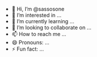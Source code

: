 - 👋 Hi, I’m @sassosone
- 👀 I’m interested in ...
- 🌱 I’m currently learning ...
- 💞️ I’m looking to collaborate on ...
- 📫 How to reach me ...
- 😄 Pronouns: ...
- ⚡ Fun fact: ...

<!---
sassosone/sassosone is a ✨ special ✨ repository because its `README.md` (this file) appears on your GitHub profile.
You can click the Preview link to take a look at your changes.
--->
